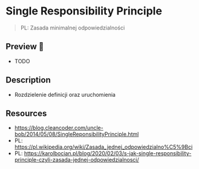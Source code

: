 # Single Responsibility Principle

> PL: Zasada minimalnej odpowiedzialności

## Preview 🎉

* TODO

## Description

* Rozdzielenie definicji oraz uruchomienia

## Resources

* <https://blog.cleancoder.com/uncle-bob/2014/05/08/SingleReponsibilityPrinciple.html>
* PL: <https://pl.wikipedia.org/wiki/Zasada_jednej_odpowiedzialno%C5%9Bci>
* PL: <https://karolbocian.pl/blog/2020/02/03/s-jak-single-responsibility-principle-czyli-zasada-jednej-odpowiedzialnosci/>
